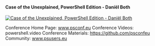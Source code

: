 ﻿#### Case of the Unexplained, PowerShell Edition - Daniël Both

[![Case of the Unexplained, PowerShell Edition - Daniël Both](https://i3.ytimg.com/vi/B07r9s1R3d4/hqdefault.jpg "Case of the Unexplained, PowerShell Edition - Daniël Both")](https://www.youtube.com/watch?v=B07r9s1R3d4)

Conference Home Page: www.psconf.eu
Conference Videos: powershell.video
Conference Materials: https://github.com/psconfeu
Community: www.psusers.eu


